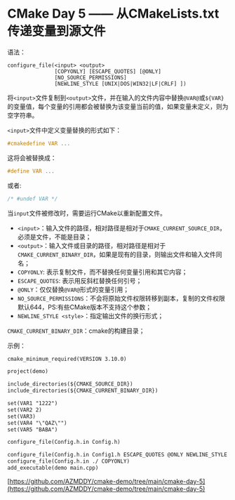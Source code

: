 # CMake Day 5 —— 从CMakeLists.txt传递变量到源文件

语法：

```text
configure_file(<input> <output>
               [COPYONLY] [ESCAPE_QUOTES] [@ONLY]
               [NO_SOURCE_PERMISSIONS]
               [NEWLINE_STYLE [UNIX|DOS|WIN32|LF|CRLF] ])
```

将`<input>`文件复制到`<output>`文件，并在输入的文件内容中替换`@VAR@`或`${VAR}`的变量值，每个变量的引用都会被替换为该变量当前的值，如果变量未定义，则为空字符串。

`<input>`文件中定义变量替换的形式如下：

```C++
#cmakedefine VAR ...
```

这将会被替换成：

```C++
#define VAR ...
```

或者:

```C++
/* #undef VAR */
```

当`input`文件被修改时，需要运行CMake以重新配置文件。

+ `<input>`：输入文件的路径，相对路径是相对于`CMAKE_CURRENT_SOURCE_DIR`，必须是文件，不能是目录；
+ `<output>`：输入文件或目录的路径，相对路径是相对于`CMAKE_CURRENT_BINARY_DIR`，如果是现有的目录，则输出文件和输入文件同名；
+ `COPYONLY`: 表示复制文件，而不替换任何变量引用和其它内容；
+ `ESCAPE_QUOTES`: 表示用反斜杠替换任何引号；
+ `@ONLY`：仅仅替换`@VAR@`形式的变量引用；
+ `NO_SOURCE_PERMISSIONS`：不会将原始文件权限转移到副本，复制的文件权限默认644，PS:有些CMake版本不支持这个参数；
+ `NEWLINE_STYLE <style>`：指定输出文件的换行形式；

`CMAKE_CURRENT_BINARY_DIR`：cmake的构建目录；


示例：

```CMakeLists.txt
cmake_minimum_required(VERSION 3.10.0)

project(demo)

include_directories(${CMAKE_SOURCE_DIR})
include_directories(${CMAKE_CURRENT_BINARY_DIR})

set(VAR1 "1222")
set(VAR2 2)
set(VAR3)
set(VAR4 "\"QAZ\"")
set(VAR5 "BABA")

configure_file(Config.h.in Config.h)

configure_file(Config.h.in Config1.h ESCAPE_QUOTES @ONLY NEWLINE_STYLE CRLF)
configure_file(Config.h.in ./ COPYONLY)
add_executable(demo main.cpp)

```

[https://github.com/AZMDDY/cmake-demo/tree/main/cmake-day-5](https://github.com/AZMDDY/cmake-demo/tree/main/cmake-day-5)